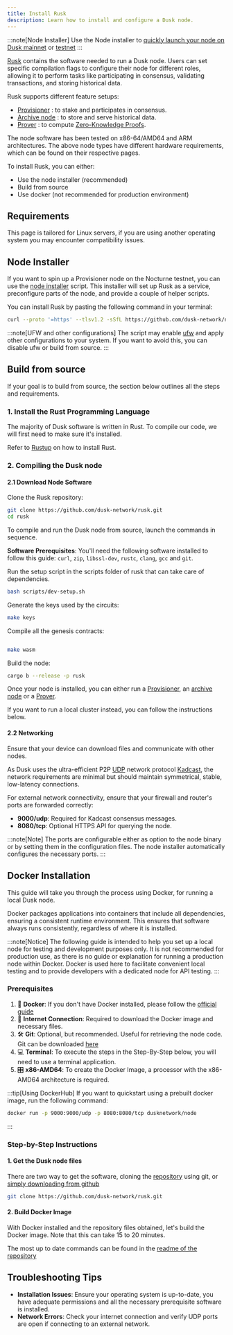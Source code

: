 ```yaml
---
title: Install Rusk
description: Learn how to install and configure a Dusk node.
---
```


:::note[Node Installer]
Use the Node installer to [quickly launch your node on Dusk mainnet](/operator/guides/mainnet-node) or [testnet](/operator/guides/nocturne-node)
:::

<a href="https://github.com/dusk-network/rusk" target="_blank">Rusk</a> contains the software needed to run a Dusk node. Users can set specific compilation flags to configure their node for different roles, allowing it to perform tasks like participating in consensus, validating transactions, and storing historical data.

Rusk supports different feature setups:
- [Provisioner](/operator/provisioner) : to stake and participates in consensus.
- [Archive node](/operator/archive-node) : to store and serve historical data.
- [Prover](/operator/prover) : to compute [Zero-Knowledge Proofs](/learn/deep-dive/cryptography/zkp).

The node software has been tested on x86-64/AMD64 and ARM architectures. The above node types have different hardware requirements, which can be found on their respective pages.

To install Rusk, you can either:
- Use the node installer (recommended)
- Build from source
- Use docker (not recommended for production environment)

## Requirements

This page is tailored for Linux servers, if you are using another operating system you may encounter compatibility issues.

## Node Installer

If you want to spin up a Provisioner node on the Nocturne testnet, you can use the <a href="https://github.com/dusk-network/node-installer" target="_blank">node installer</a> script. This installer will set up Rusk as a service, preconfigure parts of the node, and provide a couple of helper scripts.

You can install Rusk by pasting the following command in your terminal:
```sh
curl --proto '=https' --tlsv1.2 -sSfL https://github.com/dusk-network/node-installer/releases/latest/download/node-installer.sh | sudo sh
```

:::note[UFW and other configurations]
The script may enable <a href="https://help.ubuntu.com/community/UFW" target="_blank">ufw</a>  and apply other configurations to your system. If you want to avoid this, you can disable ufw or build from source.
:::

## Build from source

If your goal is to build from source, the section below outlines all the steps and requirements.

### 1. Install the Rust Programming Language

The majority of Dusk software is written in Rust. To compile our code, we will first need to make sure it's installed.

Refer to <a href="https://rustup.rs/" target="_blank">Rustup</a> on how to install Rust.

### 2. Compiling the Dusk node

#### 2.1 Download Node Software

Clone the Rusk repository:
```bash
git clone https://github.com/dusk-network/rusk.git
cd rusk
```
To compile and run the Dusk node from source, launch the commands in sequence.

**Software Prerequisites**: You'll need the following software installed to follow this guide: `curl`, `zip`, `libssl-dev`, `rustc`, `clang`, `gcc` and `git`.

Run the setup script in the scripts folder of rusk that can take care of dependencies.

```bash
bash scripts/dev-setup.sh
```

Generate the keys used by the circuits:
```bash
make keys
```
Compile all the genesis contracts:
```bash

make wasm
```
Build the node:
```bash
cargo b --release -p rusk
```


Once your node is installed, you can either run a [Provisioner](/operator/provisioner), an [archive node](/operator/archive-node) or a [Prover](/operator/prover).

If you want to run a local cluster instead, you can follow the instructions below.

#### 2.2 Networking

Ensure that your device can download files and communicate with other nodes.

As Dusk uses the ultra-efficient P2P <a href="https://en.wikipedia.org/wiki/User_Datagram_Protocol" target="_blank">UDP</a> network protocol <a href="https://github.com/dusk-network/kadcast/blob/main/README.md" target="_blank">Kadcast</a>, the network requirements are minimal but should maintain symmetrical, stable, low-latency connections.

For external network connectivity, ensure that your firewall and router's ports are forwarded correctly:

- **9000/udp**: Required for Kadcast consensus messages.
- **8080/tcp**: Optional HTTPS API for querying the node.

:::note[Note]
The ports are configurable either as option to the node binary or by setting them in the configuration files. The node installer automatically configures the necessary ports.
:::

## Docker Installation

This guide will take you through the process using Docker, for running a local Dusk node.

Docker packages applications into containers that include all dependencies, ensuring a consistent runtime environment. This ensures that software always runs consistently, regardless of where it is installed.

:::note[Notice]
The following guide is intended to help you set up a local node for testing and development purposes only. It is not recommended for production use, as there is no guide or explanation for running a production node within Docker. Docker is used here to facilitate convenient local testing and to provide developers with a dedicated node for API testing.
:::


### Prerequisites

1. 🐳 **Docker**: If you don't have Docker installed, please follow the [official guide](https://docs.docker.com/desktop/)
2. 🛜 **Internet Connection**: Required to download the Docker image and necessary files.
3. 🛠️ **Git**: Optional, but recommended. Useful for retrieving the node code. Git can be downloaded <a href="https://git-scm.com/downloads" target="_blank">here</a>
4. 💻 **Terminal**: To execute the steps in the Step-By-Step below, you will need to use a terminal application.
5. 🎛️ **x86-AMD64**: To create the Docker Image, a processor with the x86-AMD64 architecture is required.

:::tip[Using DockerHub]
If you want to quickstart using a prebuilt docker image, run the following command:
```sh
docker run -p 9000:9000/udp -p 8080:8080/tcp dusknetwork/node
```
:::

### Step-by-Step Instructions

#### 1. Get the Dusk node files

There are two way to get the software, cloning the <a href="https://github.com/dusk-network/rusk.git" target="_blank">repository</a> using git, or [simply downloading from github](https://github.com/dusk-network/rusk)

```sh
git clone https://github.com/dusk-network/rusk.git
```

#### 2. Build Docker Image

With Docker installed and the repository files obtained, let's build the Docker image. Note that this can take 15 to 20 minutes.

The most up to date commands can be found in the [readme of the repository](https://github.com/dusk-network/rusk?tab=readme-ov-file#-docker-support)

## Troubleshooting Tips

* **Installation Issues**: Ensure your operating system is up-to-date, you have adequate permissions and all the necessary prerequisite software is installed.
* **Network Errors**: Check your internet connection and verify UDP ports are open if connecting to an external network.
